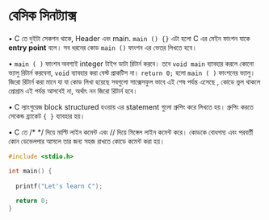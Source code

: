 # বেসিক সিনট্যাক্স

• C তে দুইটা সেকশন থাকে, Header এবং  main. `main () {}`⁠ এটা হলো C এর মেইন ফাংশন যাকে **entry point** বলে। সব ধরনের কোড  `main ()` ফাংশন এর ভেতর লিখতে হবে।

• `main ( )` ফাংশন অবশ্যই integer টাইপ ডাটা রিটার্ন করবে। তবে `void main`⁠ ব্যাবহার করলে কোনো ভ্যালু রিটার্ন করবেনা, `void` ব্যাবহার করা বেস্ট প্রাকটিস না। `return 0;` হলো  `main ( )` ফাংশনের ভ্যালু। জিরো রিটার্ন করা মানে যা যা কোড লিখা হয়েছে সবগুলো সাক্সেসফুল ভাবে এই শেষ পর্যন্ত এসেছে , কোডে ভুল থাকলে প্রোগ্রাম এই পর্যন্ত আসবেই না, অর্থাৎ নন জিরো রিটার্ন হবে।

• C ল্যাংগুয়েজ block structured  হওয়ায় এর statement গুলো গ্রুপিং করে লিখতে হয়। গ্রুপিং করতে সেকেন্ড ব্র্যাকেট  `{ }`  ব্যাবহার হয়।

• C তে /\* \*/ দিয়ে মাল্টি লাইন কমেন্ট এবং // দিয়ে সিঙ্গেল লাইন কমেন্ট করে। কোডকে বোধগম্য এবং পরবর্তী কোন ডেভেলপার আসলে তার জন্য সহজ রাখতে কোডে কমেন্ট করা হয়।   &#x20;

```c
#include <stdio.h>

int main() {
  
  printf("Let's learn C");
  
  return 0;
}
```

